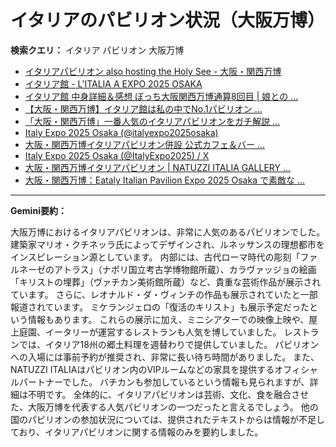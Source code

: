 # イタリアのパビリオン状況（大阪万博）

**検索クエリ：** イタリア パビリオン 大阪万博

- [イタリアパビリオン also hosting the Holy See - 大阪・関西万博](https://www.expo2025.or.jp/official-participant/italy/)
- [イタリア館 - L'ITALIA A EXPO 2025 OSAKA](https://www.italyexpo2025osaka.it/ja/itariaguan)
- [イタリア館 中身詳細＆感想 ぼっち大阪関西万博通算8回目 | 娘との ...](https://ameblo.jp/wakochi0316/entry-12905719318.html)
- [【大阪・関西万博】イタリア館は私の中でNo.1パビリオン ...](https://yukonosuke.com/entry/osaka_banpaku_italy)
- [「大阪・関西万博」一番人気のイタリアパビリオンをガチ解説 ...](https://lovewalker.jp/elem/000/004/268/4268276/)
- [Italy Expo 2025 Osaka (@italyexpo2025osaka)](https://www.instagram.com/italyexpo2025osaka/?hl=ja)
- [大阪・関西万博イタリアパビリオン併設 公式カフェ＆バー ...](https://prtimes.jp/main/html/rd/p/000000008.000099144.html)
- [Italy Expo 2025 Osaka (@ItalyExpo2025) / X](https://x.com/italyexpo2025)
- [大阪・関西万博イタリアパビリオン | NATUZZI ITALIA GALLERY ...](https://www.natuzzi-italia.jp/topics/%E5%A4%A7%E9%98%AA%E3%83%BB%E9%96%A2%E8%A5%BF%E4%B8%87%E5%8D%9A%E3%82%A4%E3%82%BF%E3%83%AA%E3%82%A2%E3%83%91%E3%83%93%E3%83%AA%E3%82%AA%E3%83%B3/)
- [大阪・関西万博：Eataly Italian Pavilion Expo 2025 Osaka で素敵な ...](https://eataly.co.jp/blogs/news/2025041002)


---

**Gemini要約：**

大阪万博におけるイタリアパビリオンは、非常に人気のあるパビリオンでした。  建築家マリオ・クチネッラ氏によってデザインされ、ルネッサンスの理想都市をインスピレーション源としています。  内部には、古代ローマ時代の彫刻「ファルネーゼのアトラス」（ナポリ国立考古学博物館所蔵）、カラヴァッジョの絵画「キリストの埋葬」（ヴァチカン美術館所蔵）など、貴重な芸術作品が展示されています。  さらに、レオナルド・ダ・ヴィンチの作品も展示されていたと一部報道されています。 ミケランジェロの「復活のキリスト」も展示予定だったという情報もあります。  これらの展示に加え、ミニシアターでの映像上映や、屋上庭園、イータリーが運営するレストランも人気を博していました。  レストランでは、イタリア18州の郷土料理を週替わりで提供していました。  パビリオンへの入場には事前予約が推奨され、非常に長い待ち時間がありました。  また、NATUZZI ITALIAはパビリオン内のVIPルームなどの家具を提供するオフィシャルパートナーでした。  バチカンも参加しているという情報も見られますが、詳細は不明です。  全体的に、イタリアパビリオンは芸術、文化、食を融合させた、大阪万博を代表する人気パビリオンの一つだったと言えるでしょう。  他の国のパビリオンの参加状況については、提供されたテキストからは情報が不足しており、イタリアパビリオンに関する情報のみを要約しました。

